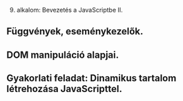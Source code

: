 9. alkalom: Bevezetés a JavaScriptbe II.

## Függvények, eseménykezelők.
## DOM manipuláció alapjai.
## Gyakorlati feladat: Dinamikus tartalom létrehozása JavaScripttel.
